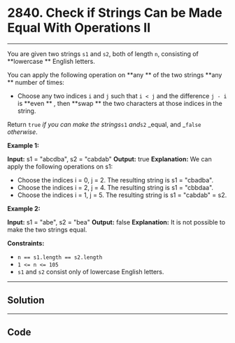 # 2840. Check if Strings Can be Made Equal With Operations II

---

You are given two strings `s1` and `s2`, both of length `n`, consisting of **lowercase ** English letters.

You can apply the following operation on **any ** of the two strings **any ** number of times:

  * Choose any two indices `i` and `j` such that `i < j` and the difference `j - i` is **even ** , then **swap ** the two characters at those indices in the string.



Return `true` _if you can make the strings_`s1` _and_`s2` _equal, and  _`false` _otherwise_.

 

**Example 1:**


**Input:** s1 = "abcdba", s2 = "cabdab"
**Output:** true
**Explanation:** We can apply the following operations on s1:
- Choose the indices i = 0, j = 2. The resulting string is s1 = "cbadba".
- Choose the indices i = 2, j = 4. The resulting string is s1 = "cbbdaa".
- Choose the indices i = 1, j = 5. The resulting string is s1 = "cabdab" = s2.


**Example 2:**


**Input:** s1 = "abe", s2 = "bea"
**Output:** false
**Explanation:** It is not possible to make the two strings equal.


 

**Constraints:**

  * `n == s1.length == s2.length`
  * `1 <= n <= 105`
  * `s1` and `s2` consist only of lowercase English letters.

---

## Solution



---

## Code
```python


```